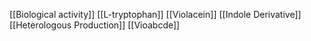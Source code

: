 [[Biological activity]]
[[L-tryptophan]]
[[Violacein]]
[[Indole Derivative]]
[[Heterologous Production]]
[[Vioabcde]]

